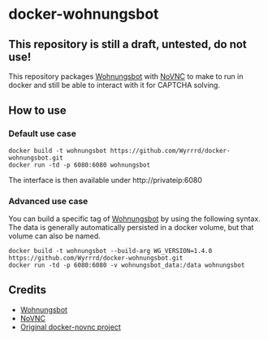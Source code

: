 docker-wohnungsbot
============

## This repository is still a draft, untested, do not use!

This repository packages [Wohnungsbot](https://github.com/neopostmodern/wohnungsbot) with [NoVNC](http://kanaka.github.io/noVNC/) to make to run in docker and still be able to interact with it for CAPTCHA solving.

## How to use

### Default use case
```
docker build -t wohnungsbot https://github.com/Wyrrrd/docker-wohnungsbot.git
docker run -td -p 6080:6080 wohnungsbot
```

The interface is then available under http://privateip:6080

### Advanced use case

You can build a specific tag of [Wohnungsbot](https://github.com/neopostmodern/wohnungsbot) by using the following syntax. The data is generally automatically persisted in a docker volume, but that volume can also be named.

```
docker build -t wohnungsbot --build-arg WG_VERSION=1.4.0 https://github.com/Wyrrrd/docker-wohnungsbot.git
docker run -td -p 6080:6080 -v wohnungsbot_data:/data wohnungsbot
```

## Credits

* [Wohnungsbot](https://github.com/neopostmodern/wohnungsbot)
* [NoVNC](http://kanaka.github.io/noVNC/)
* [Original docker-novnc project](https://github.com/paimpozhil/docker-novnc)